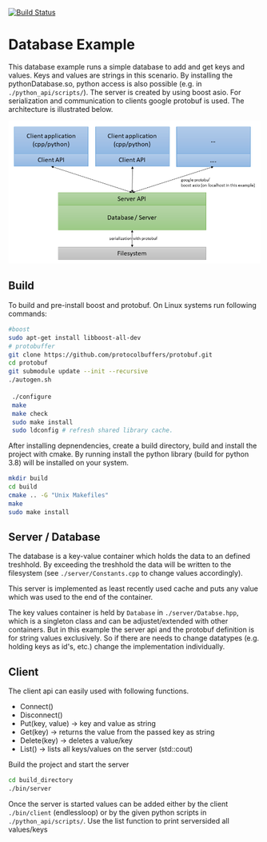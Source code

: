 [![Build Status](https://dev.azure.com/thomassedlmair/cppDatabase/_apis/build/status/ThoSe1990.cppDatabase?branchName=master)](https://dev.azure.com/thomassedlmair/cppDatabase/_build/latest?definitionId=7&branchName=master)

# Database Example 

This database example runs a simple database to add and get keys and values. Keys and values are strings in this scenario. By installing the pythonDatabase.so, python access is also possible (e.g. in `./python_api/scripts/`). The server is created by using boost asio. For serialization and communication to clients google protobuf is used. The architecture is illustrated below.

![architecture](./img/architecture.png)


## Build

To build and pre-install boost and protobuf. On Linux systems run following commands:

```bash
#boost 
sudo apt-get install libboost-all-dev
# protobuffer
git clone https://github.com/protocolbuffers/protobuf.git
cd protobuf
git submodule update --init --recursive
./autogen.sh

 ./configure
 make
 make check
 sudo make install
 sudo ldconfig # refresh shared library cache.
 ```

After installing depnendencies, create a build directory, build and install the project with cmake. By running install the python library (build for python 3.8) will be installed on your system.

```bash
mkdir build
cd build
cmake .. -G "Unix Makefiles"
make
sudo make install 
 ```


## Server / Database

The database is a key-value container which holds the data to an defined treshhold. By exceeding the treshhold the data will be written to the filesystem (see `./server/Constants.cpp` to change values accordingly).  

This server is implemented as least recently used cache and puts any value which was used to the end of the container.

  
The key values container is held by `Database` in `./server/Databse.hpp`, which is a singleton class and can be adjustet/extended with other containers. But in this example the server api and the protobuf definition is for string values exclusively. So if there are needs to change datatypes (e.g. holding keys as id's, etc.) change the implementation individually. 


## Client

The client api can easily used with following functions.

- Connect()
- Disconnect()
- Put(key, value) -> key and value as string
- Get(key) -> returns the value from the passed key as string
- Delete(key) -> deletes a value/key
- List() -> lists all keys/values on the server (std::cout)

Build the project and start the server 
```bash 
cd build_directory
./bin/server
```
Once the server is started values can be added either by the client `./bin/client` (endlessloop) or by the given python scripts in `./python_api/scripts/`. Use the list function to print serversided all values/keys
